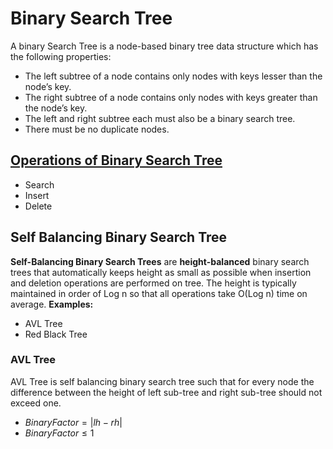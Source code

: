 # Binary Search Tree
A binary Search Tree is a node-based binary tree data structure which has the following properties:
- The left subtree of a node contains only nodes with keys lesser than the node’s key.
- The right subtree of a node contains only nodes with keys greater than the node’s key.
- The left and right subtree each must also be a binary search tree.
- There must be no duplicate nodes.

## [Operations of Binary Search Tree](17-Binary-Search-Tree/02-BST-Operations)
- Search
- Insert
- Delete

## Self Balancing Binary Search Tree
**Self-Balancing Binary Search Trees** are **height-balanced** binary search trees that automatically keeps height as small as possible when insertion and deletion operations are performed on tree. The height is typically maintained in order of Log n so that all operations take O(Log n) time on average.
**Examples:** 
- AVL Tree
- Red Black Tree

### AVL Tree
AVL Tree is self balancing binary search tree such that for every node the difference between the height of left sub-tree and right sub-tree should not exceed one.
- $Binary Factor = | lh - rh|$
- $Binary Factor \leq 1$

